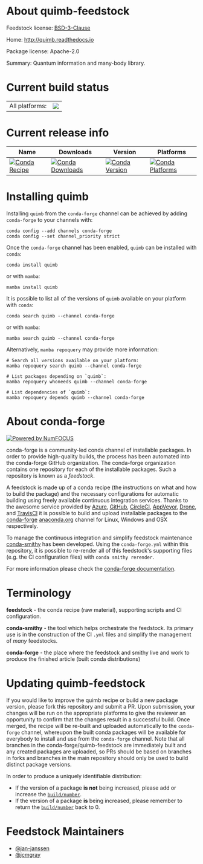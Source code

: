 About quimb-feedstock
=====================

Feedstock license: [BSD-3-Clause](https://github.com/conda-forge/quimb-feedstock/blob/main/LICENSE.txt)

Home: http://quimb.readthedocs.io

Package license: Apache-2.0

Summary: Quantum information and many-body library.

Current build status
====================


<table><tr><td>All platforms:</td>
    <td>
      <a href="https://dev.azure.com/conda-forge/feedstock-builds/_build/latest?definitionId=16465&branchName=main">
        <img src="https://dev.azure.com/conda-forge/feedstock-builds/_apis/build/status/quimb-feedstock?branchName=main">
      </a>
    </td>
  </tr>
</table>

Current release info
====================

| Name | Downloads | Version | Platforms |
| --- | --- | --- | --- |
| [![Conda Recipe](https://img.shields.io/badge/recipe-quimb-green.svg)](https://anaconda.org/conda-forge/quimb) | [![Conda Downloads](https://img.shields.io/conda/dn/conda-forge/quimb.svg)](https://anaconda.org/conda-forge/quimb) | [![Conda Version](https://img.shields.io/conda/vn/conda-forge/quimb.svg)](https://anaconda.org/conda-forge/quimb) | [![Conda Platforms](https://img.shields.io/conda/pn/conda-forge/quimb.svg)](https://anaconda.org/conda-forge/quimb) |

Installing quimb
================

Installing `quimb` from the `conda-forge` channel can be achieved by adding `conda-forge` to your channels with:

```
conda config --add channels conda-forge
conda config --set channel_priority strict
```

Once the `conda-forge` channel has been enabled, `quimb` can be installed with `conda`:

```
conda install quimb
```

or with `mamba`:

```
mamba install quimb
```

It is possible to list all of the versions of `quimb` available on your platform with `conda`:

```
conda search quimb --channel conda-forge
```

or with `mamba`:

```
mamba search quimb --channel conda-forge
```

Alternatively, `mamba repoquery` may provide more information:

```
# Search all versions available on your platform:
mamba repoquery search quimb --channel conda-forge

# List packages depending on `quimb`:
mamba repoquery whoneeds quimb --channel conda-forge

# List dependencies of `quimb`:
mamba repoquery depends quimb --channel conda-forge
```


About conda-forge
=================

[![Powered by
NumFOCUS](https://img.shields.io/badge/powered%20by-NumFOCUS-orange.svg?style=flat&colorA=E1523D&colorB=007D8A)](https://numfocus.org)

conda-forge is a community-led conda channel of installable packages.
In order to provide high-quality builds, the process has been automated into the
conda-forge GitHub organization. The conda-forge organization contains one repository
for each of the installable packages. Such a repository is known as a *feedstock*.

A feedstock is made up of a conda recipe (the instructions on what and how to build
the package) and the necessary configurations for automatic building using freely
available continuous integration services. Thanks to the awesome service provided by
[Azure](https://azure.microsoft.com/en-us/services/devops/), [GitHub](https://github.com/),
[CircleCI](https://circleci.com/), [AppVeyor](https://www.appveyor.com/),
[Drone](https://cloud.drone.io/welcome), and [TravisCI](https://travis-ci.com/)
it is possible to build and upload installable packages to the
[conda-forge](https://anaconda.org/conda-forge) [anaconda.org](https://anaconda.org/)
channel for Linux, Windows and OSX respectively.

To manage the continuous integration and simplify feedstock maintenance
[conda-smithy](https://github.com/conda-forge/conda-smithy) has been developed.
Using the ``conda-forge.yml`` within this repository, it is possible to re-render all of
this feedstock's supporting files (e.g. the CI configuration files) with ``conda smithy rerender``.

For more information please check the [conda-forge documentation](https://conda-forge.org/docs/).

Terminology
===========

**feedstock** - the conda recipe (raw material), supporting scripts and CI configuration.

**conda-smithy** - the tool which helps orchestrate the feedstock.
                   Its primary use is in the construction of the CI ``.yml`` files
                   and simplify the management of *many* feedstocks.

**conda-forge** - the place where the feedstock and smithy live and work to
                  produce the finished article (built conda distributions)


Updating quimb-feedstock
========================

If you would like to improve the quimb recipe or build a new
package version, please fork this repository and submit a PR. Upon submission,
your changes will be run on the appropriate platforms to give the reviewer an
opportunity to confirm that the changes result in a successful build. Once
merged, the recipe will be re-built and uploaded automatically to the
`conda-forge` channel, whereupon the built conda packages will be available for
everybody to install and use from the `conda-forge` channel.
Note that all branches in the conda-forge/quimb-feedstock are
immediately built and any created packages are uploaded, so PRs should be based
on branches in forks and branches in the main repository should only be used to
build distinct package versions.

In order to produce a uniquely identifiable distribution:
 * If the version of a package **is not** being increased, please add or increase
   the [``build/number``](https://docs.conda.io/projects/conda-build/en/latest/resources/define-metadata.html#build-number-and-string).
 * If the version of a package **is** being increased, please remember to return
   the [``build/number``](https://docs.conda.io/projects/conda-build/en/latest/resources/define-metadata.html#build-number-and-string)
   back to 0.

Feedstock Maintainers
=====================

* [@jan-janssen](https://github.com/jan-janssen/)
* [@jcmgray](https://github.com/jcmgray/)

